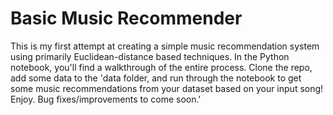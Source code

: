 # Basic Music Recommender

This is my first attempt at creating a simple music recommendation system using primarily Euclidean-distance based techniques.  In the Python notebook, you'll find a walkthrough of the entire process. Clone the repo, add some data to the 'data folder, and run through the notebook to get some music recommendations from your dataset based on your input song! Enjoy. Bug fixes/improvements to come soon.'
